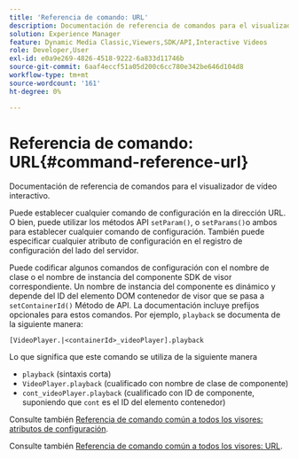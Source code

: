 ```yaml
---
title: 'Referencia de comando: URL'
description: Documentación de referencia de comandos para el visualizador de vídeo interactivo.
solution: Experience Manager
feature: Dynamic Media Classic,Viewers,SDK/API,Interactive Videos
role: Developer,User
exl-id: e0a9e269-4826-4518-9222-6a833d11746b
source-git-commit: 6aaf4eccf51a05d200c6cc780e342be646d104d8
workflow-type: tm+mt
source-wordcount: '161'
ht-degree: 0%

---
```


# Referencia de comando: URL{#command-reference-url}

Documentación de referencia de comandos para el visualizador de vídeo interactivo.

Puede establecer cualquier comando de configuración en la dirección URL. O bien, puede utilizar los métodos API `setParam()`, o `setParams()`o ambos para establecer cualquier comando de configuración. También puede especificar cualquier atributo de configuración en el registro de configuración del lado del servidor.

Puede codificar algunos comandos de configuración con el nombre de clase o el nombre de instancia del componente SDK de visor correspondiente. Un nombre de instancia del componente es dinámico y depende del ID del elemento DOM contenedor de visor que se pasa a `setContainerId()` Método de API. La documentación incluye prefijos opcionales para estos comandos. Por ejemplo, `playback` se documenta de la siguiente manera:

```
[VideoPlayer.|<containerId>_videoPlayer].playback
```

Lo que significa que este comando se utiliza de la siguiente manera

* `playback` (sintaxis corta)
* `VideoPlayer.playback` (cualificado con nombre de clase de componente)
* `cont_videoPlayer.playback` (cualificado con ID de componente, suponiendo que `cont` es el ID del elemento contenedor)

Consulte también [Referencia de comando común a todos los visores: atributos de configuración](../../../r-html5-viewer-20-cmdref-configattrib/r-html5-viewer-20-cmdref-configattrib.md#concept-850e0f2c49b949deb7cfbfd330d329bd).

Consulte también [Referencia de comando común a todos los visores: URL](../../../c-html5-viewer-20-cmdref-url/c-html5-viewer-20-cmdref-url.md#concept-9b337f349b7b406b8c33c7ee96b3e226).
